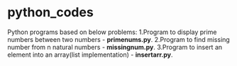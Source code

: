 # python_codes

Python programs based on below problems:
1.Program to display prime numbers between two numbers - **primenums.py**.
2.Program to find missing number from n natural numbers - **missingnum.py**.
3.Program to insert an element into an array(list implementation) - **insertarr.py**.
